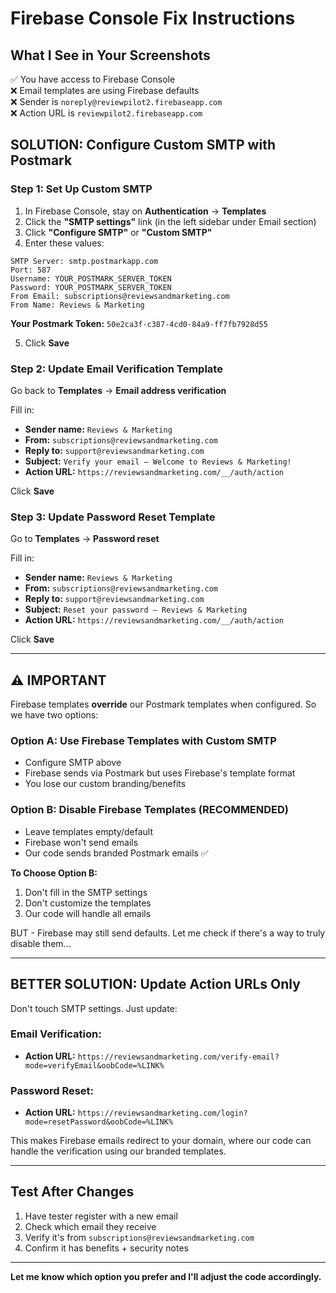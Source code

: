 # Firebase Console Fix Instructions

## What I See in Your Screenshots

✅ You have access to Firebase Console  
❌ Email templates are using Firebase defaults  
❌ Sender is `noreply@reviewpilot2.firebaseapp.com`  
❌ Action URL is `reviewpilot2.firebaseapp.com`

## SOLUTION: Configure Custom SMTP with Postmark

### Step 1: Set Up Custom SMTP

1. In Firebase Console, stay on **Authentication** → **Templates**
2. Click the **"SMTP settings"** link (in the left sidebar under Email section)
3. Click **"Configure SMTP"** or **"Custom SMTP"**
4. Enter these values:

```
SMTP Server: smtp.postmarkapp.com
Port: 587
Username: YOUR_POSTMARK_SERVER_TOKEN
Password: YOUR_POSTMARK_SERVER_TOKEN
From Email: subscriptions@reviewsandmarketing.com
From Name: Reviews & Marketing
```

**Your Postmark Token:** `50e2ca3f-c387-4cd0-84a9-ff7fb7928d55`

5. Click **Save**

### Step 2: Update Email Verification Template

Go back to **Templates** → **Email address verification**

Fill in:
- **Sender name:** `Reviews & Marketing`
- **From:** `subscriptions@reviewsandmarketing.com`
- **Reply to:** `support@reviewsandmarketing.com`
- **Subject:** `Verify your email — Welcome to Reviews & Marketing!`
- **Action URL:** `https://reviewsandmarketing.com/__/auth/action`

Click **Save**

### Step 3: Update Password Reset Template

Go to **Templates** → **Password reset**

Fill in:
- **Sender name:** `Reviews & Marketing`
- **From:** `subscriptions@reviewsandmarketing.com`  
- **Reply to:** `support@reviewsandmarketing.com`
- **Subject:** `Reset your password — Reviews & Marketing`
- **Action URL:** `https://reviewsandmarketing.com/__/auth/action`

Click **Save**

---

## ⚠️ IMPORTANT

Firebase templates **override** our Postmark templates when configured. So we have two options:

### Option A: Use Firebase Templates with Custom SMTP
- Configure SMTP above
- Firebase sends via Postmark but uses Firebase's template format
- You lose our custom branding/benefits

### Option B: Disable Firebase Templates (RECOMMENDED)
- Leave templates empty/default
- Firebase won't send emails
- Our code sends branded Postmark emails ✅

**To Choose Option B:**
1. Don't fill in the SMTP settings
2. Don't customize the templates
3. Our code will handle all emails

BUT - Firebase may still send defaults. Let me check if there's a way to truly disable them...

---

## BETTER SOLUTION: Update Action URLs Only

Don't touch SMTP settings. Just update:

### Email Verification:
- **Action URL:** `https://reviewsandmarketing.com/verify-email?mode=verifyEmail&oobCode=%LINK%`

### Password Reset:
- **Action URL:** `https://reviewsandmarketing.com/login?mode=resetPassword&oobCode=%LINK%`

This makes Firebase emails redirect to your domain, where our code can handle the verification using our branded templates.

---

## Test After Changes

1. Have tester register with a new email
2. Check which email they receive
3. Verify it's from `subscriptions@reviewsandmarketing.com`
4. Confirm it has benefits + security notes

---

**Let me know which option you prefer and I'll adjust the code accordingly.**
